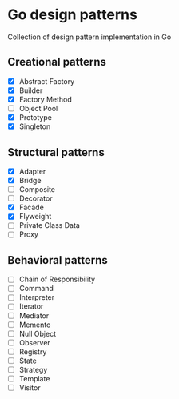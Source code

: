 # Go design patterns
Collection of design pattern implementation in Go

## Creational patterns
- [x] Abstract Factory 
- [x] Builder
- [x] Factory Method
- [ ] Object Pool
- [x] Prototype
- [x] Singleton

## Structural patterns
- [x] Adapter
- [x] Bridge
- [ ] Composite
- [ ] Decorator
- [x] Facade
- [x] Flyweight
- [ ] Private Class Data
- [ ] Proxy

## Behavioral patterns
- [ ] Chain of Responsibility
- [ ] Command
- [ ] Interpreter
- [ ] Iterator
- [ ] Mediator
- [ ] Memento
- [ ] Null Object
- [ ] Observer
- [ ] Registry
- [ ] State
- [ ] Strategy
- [ ] Template
- [ ] Visitor
